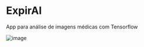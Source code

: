 # ExpirAI
App para análise de imagens médicas com Tensorflow


![image](https://user-images.githubusercontent.com/5161201/149453884-b522cfee-92aa-4e7f-94e9-c583c7c9cd04.png)
